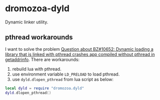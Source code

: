 # dromozoa-dyld

Dynamic linker utility.

## pthread workarounds

I want to solve the problem [Question about BZ#10652: Dynamic loading a library that is linked with pthread crashes app compiled without pthread in getaddrinfo](https://sourceware.org/ml/libc-alpha/2012-10/msg00224.html). There are workarounds:

1. rebuild lua with pthread.
2. use environment variable `LD_PRELOAD` to load pthread.
3. use `dyld.dlopen_pthread` from lua script as below:

``` lua
local dyld = require "dromozoa.dyld"
dyld.dlopen_pthread()
```

